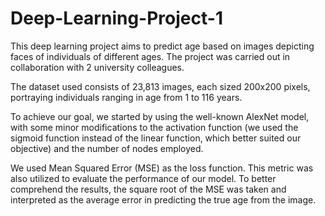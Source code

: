 # Deep-Learning-Project-1

This deep learning project aims to predict age based on images depicting faces of individuals of different ages. The project was carried out in collaboration with 2 university colleagues.

The dataset used consists of 23,813 images, each sized 200x200 pixels, portraying individuals ranging in age from 1 to 116 years.

To achieve our goal, we started by using the well-known AlexNet model, with some minor modifications to the activation function (we used the sigmoid function instead of the linear function, which better suited our objective) and the number of nodes employed. 

We used Mean Squared Error (MSE) as the loss function. This metric was also utilized to evaluate the performance of our model. To better comprehend the results, the square root of the MSE was taken and interpreted as the average error in predicting the true age from the image.
